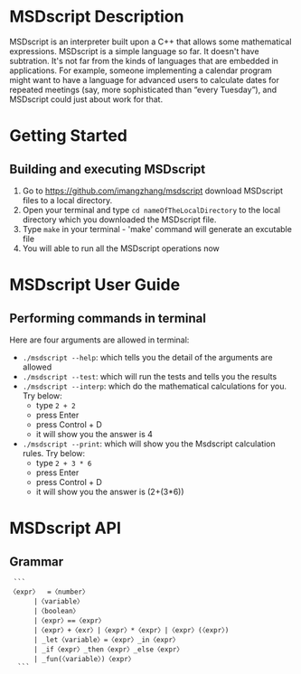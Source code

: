 # MSDscript Description
MSDscript is an interpreter built upon a C++ that allows some mathematical expressions. MSDscript is a simple language so far. It doesn't have subtration. It's not far from the kinds of languages that are embedded in applications. For example, someone implementing a calendar program might want to have a language for advanced users to calculate dates for repeated meetings (say, more sophisticated than “every Tuesday”), and MSDscript could just about work for that.
# Getting Started
## Building and executing MSDscript
  1. Go to https://github.com/imangzhang/msdscript download MSDscript files to a local directory.
  2. Open your terminal and type `cd nameOfTheLocalDirectory` to the local directory which you downloaded the MSDscript file.
  3. Type `make` in your terminal
    - 'make' command will generate an excutable file 
  4. You will able to run all the MSDscript operations now
# MSDscript User Guide
## Performing commands in terminal
Here are four arguments are allowed in terminal:
- `./msdscript --help`: which tells you the detail of the arguments are allowed
- `./msdscript --test`: which will run the tests and tells you the results 
- `./msdscript --interp`: which do the mathematical calculations for you. Try below:       
  - type `2 + 2`
  - press Enter
  - press Control + D
  - it will show you the answer is 4         
- `./msdscript --print`: which will show you the Msdscript calculation rules. Try below:
   - type `2 + 3 * 6`
   - press Enter
   - press Control + D
   - it will show you the answer is (2+(3*6))
# MSDscript API
## Grammar 
     ```
	〈expr〉	=〈number〉 			
          |〈variable〉
          |〈boolean〉 
          |〈expr〉==〈expr〉 
          |〈expr〉+〈exr〉|〈expr〉*〈expr〉|〈expr〉(〈expr〉)
          | _let〈variable〉=〈expr〉_in〈expr〉 
          | _if〈expr〉_then〈expr〉_else〈expr〉 
          | _fun(〈variable〉)〈expr〉 
      ```
 
